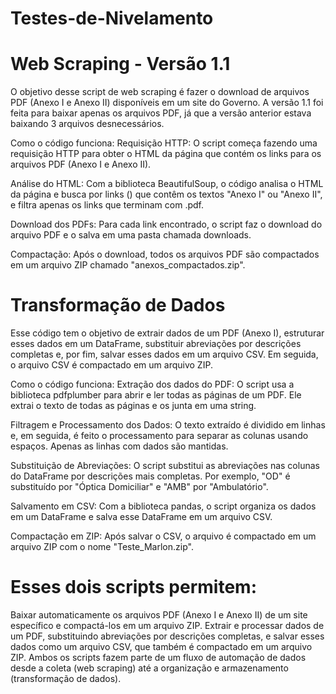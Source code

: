 # Testes-de-Nivelamento
# Web Scraping - Versão 1.1
O objetivo desse script de web scraping é fazer o download de arquivos PDF (Anexo I e Anexo II) disponíveis em um site do Governo. A versão 1.1 foi feita para baixar apenas os arquivos PDF, já que a versão anterior estava baixando 3 arquivos desnecessários.

Como o código funciona:
Requisição HTTP: O script começa fazendo uma requisição HTTP para obter o HTML da página que contém os links para os arquivos PDF (Anexo I e Anexo II).

Análise do HTML: Com a biblioteca BeautifulSoup, o código analisa o HTML da página e busca por links (<a>) que contêm os textos "Anexo I" ou "Anexo II", e filtra apenas os links que terminam com .pdf.

Download dos PDFs: Para cada link encontrado, o script faz o download do arquivo PDF e o salva em uma pasta chamada downloads.

Compactação: Após o download, todos os arquivos PDF são compactados em um arquivo ZIP chamado "anexos_compactados.zip".

# Transformação de Dados
Esse código tem o objetivo de extrair dados de um PDF (Anexo I), estruturar esses dados em um DataFrame, substituir abreviações por descrições completas e, por fim, salvar esses dados em um arquivo CSV. Em seguida, o arquivo CSV é compactado em um arquivo ZIP.

Como o código funciona:
Extração dos dados do PDF: O script usa a biblioteca pdfplumber para abrir e ler todas as páginas de um PDF. Ele extrai o texto de todas as páginas e os junta em uma string.

Filtragem e Processamento dos Dados: O texto extraído é dividido em linhas e, em seguida, é feito o processamento para separar as colunas usando espaços. Apenas as linhas com dados são mantidas.

Substituição de Abreviações: O script substitui as abreviações nas colunas do DataFrame por descrições mais completas. Por exemplo, "OD" é substituído por "Óptica Domiciliar" e "AMB" por "Ambulatório".

Salvamento em CSV: Com a biblioteca pandas, o script organiza os dados em um DataFrame e salva esse DataFrame em um arquivo CSV.

Compactação em ZIP: Após salvar o CSV, o arquivo é compactado em um arquivo ZIP com o nome "Teste_Marlon.zip".

# Esses dois scripts permitem:

Baixar automaticamente os arquivos PDF (Anexo I e Anexo II) de um site específico e compactá-los em um arquivo ZIP.
Extrair e processar dados de um PDF, substituindo abreviações por descrições completas, e salvar esses dados como um arquivo CSV, que também é compactado em um arquivo ZIP.
Ambos os scripts fazem parte de um fluxo de automação de dados desde a coleta (web scraping) até a organização e armazenamento (transformação de dados).
